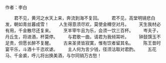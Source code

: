 
作者：李白

　　君不见，黄河之水天上来，奔流到海不复回。
　　君不见，高堂明镜悲白发，朝如青丝暮成雪！
　　人生得意须尽欢，莫使金樽空对月。
　　天生我材必有用，千金散尽还复来。
　　烹羊宰牛且为乐，会须一饮三百杯。
　　岑夫子，丹丘生，将进酒，杯莫停。
　　与君歌一曲，请君为我倾耳听。
　　钟鼓馔玉不足贵，但愿长醉不复醒。
　　古来圣贤皆寂寞，惟有饮者留其名。
　　陈王昔时宴平乐，斗酒十千恣欢谑。
　　主人何为言少钱，径须沽取对君酌。
　　五花马、千金裘，呼儿将出换美酒，与尔同销万古愁！